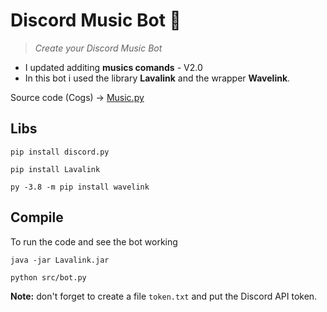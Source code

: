 # Discord Music Bot 🤖
> <i> Create your Discord Music Bot </i>
- I updated additing **musics comands** - V2.0
- In this bot i used the library **Lavalink** and the wrapper **Wavelink**.

Source code (Cogs) -> <a href="https://github.com/vLeeH/Lavalink-discord/blob/main/src/cogs/Music.py">Music.py</a>

## Libs

```
pip install discord.py
```

```
pip install Lavalink
```

```
py -3.8 -m pip install wavelink
```

## Compile
To run the code and see the bot working
```
java -jar Lavalink.jar
```
```
python src/bot.py
``` 
**Note:** don't forget to create a file `token.txt` and put the Discord API token.

